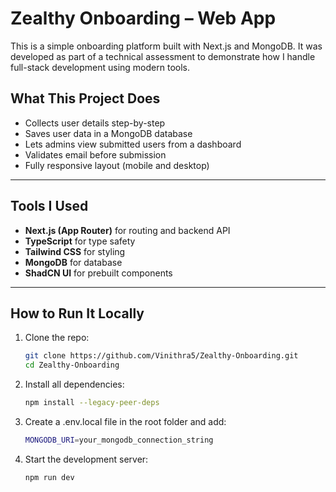 # Zealthy Onboarding – Web App

This is a simple onboarding platform built with Next.js and MongoDB. It was developed as part of a technical assessment to demonstrate how I handle full-stack development using modern tools.

## What This Project Does

- Collects user details step-by-step
- Saves user data in a MongoDB database
- Lets admins view submitted users from a dashboard
- Validates email before submission
- Fully responsive layout (mobile and desktop)

---

## Tools I Used

- **Next.js (App Router)** for routing and backend API
- **TypeScript** for type safety
- **Tailwind CSS** for styling
- **MongoDB** for database
- **ShadCN UI** for prebuilt components

---

## How to Run It Locally

1. Clone the repo:
   ```bash
   git clone https://github.com/Vinithra5/Zealthy-Onboarding.git
   cd Zealthy-Onboarding

2. Install all dependencies:
   ```bash
   npm install --legacy-peer-deps

3. Create a .env.local file in the root folder and add:
    ```bash
   MONGODB_URI=your_mongodb_connection_string

5. Start the development server:
    ```bash
   npm run dev

